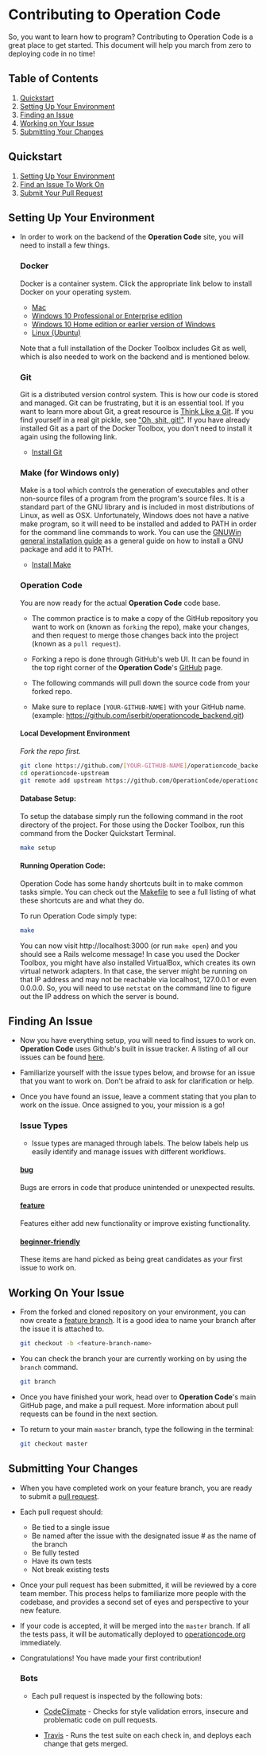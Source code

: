 # Contributing to Operation Code

So, you want to learn how to program? Contributing to Operation Code is a great place to get started. This document will help you march from zero to deploying code in no time!

## Table of Contents
1. [Quickstart](#quickstart)
2. [Setting Up Your Environment](#setting-up-your-environment)
3. [Finding an Issue](#finding-an-issue)
4. [Working on Your Issue](#working-on-your-issue)
5. [Submitting Your Changes](#submitting-your-changes)

## Quickstart
1. [Setting Up Your Environment](#setting-up-your-environment)
2. [Find an Issue To Work On](#finding-an-issue)
3. [Submit Your Pull Request](#submitting-your-changes)

## Setting Up Your Environment
* In order to work on the backend of the **Operation Code** site, you will need to install a few things.

  ### Docker
  Docker is a container system. Click the appropriate link below to install Docker on your operating system.

  * [Mac](https://www.docker.com/docker-mac)
  * [Windows 10 Professional or Enterprise edition](https://www.docker.com/docker-windows)
  * [Windows 10 Home edition or earlier version of Windows](https://www.docker.com/products/docker-toolbox)
  * [Linux (Ubuntu)](https://www.docker.com/docker-ubuntu)
  
  Note that a full installation of the Docker Toolbox includes Git as well, which is also needed to work on the backend and is mentioned below.

  ### Git
  Git is a distributed version control system. This is how our code is stored and managed. Git can be frustrating, but it is an essential tool. If you want to learn more about Git, a great resource is [Think Like a Git](http://think-like-a-git.net/). If you find yourself in a real git pickle, see ["Oh, shit, git!"](http://ohshitgit.com/). If you have already installed Git as a part of the Docker Toolbox, you don't need to install it again using the following link.

  * [Install Git](https://git-scm.com/book/en/v2/Getting-Started-Installing-Git)

  ### Make (for Windows only)
  Make is a tool which controls the generation of executables and other non-source files of a program from the program's source files. It is a standard part of the GNU library and is included in most distributions of Linux, as well as OSX. Unfortunately, Windows does not have a native make program, so it will need to be installed and added to PATH in order for the command line commands to work. You can use the [GNUWin general installation guide](http://gnuwin32.sourceforge.net/install.html) as a general guide on how to install a GNU package and add it to PATH.

  * [Install Make](http://gnuwin32.sourceforge.net/packages/make.htm)

  ### Operation Code
  You are now ready for the actual **Operation Code** code base.

  * The common practice is to make a copy of the GitHub repository you want to work on (known as `forking` the repo), make your changes, and then request to merge those changes back into the project (known as a `pull request`).
  * Forking a repo is done through GitHub's web UI. It can be found in the top right corner of the **Operation Code**'s [GitHub](https://github.com/OperationCode/operationcode_backend) page.

  * The following commands will pull down the source code from your forked repo.
  * Make sure to replace `[YOUR-GITHUB-NAME]` with your GitHub name. (example: https://github.com/iserbit/operationcode_backend.git)

  #### Local Development Environment
    _Fork the repo first._
    ```bash
    git clone https://github.com/[YOUR-GITHUB-NAME]/operationcode_backend.git operationcode-upstream
    cd operationcode-upstream
    git remote add upstream https://github.com/OperationCode/operationcode_backend.git
    ```

  #### Database Setup:
  To setup the database simply run the following command in the root directory of the project. For those using the Docker Toolbox, run this command from the Docker Quickstart Terminal.

  ```bash
  make setup
  ```

  #### Running Operation Code:
  Operation Code has some handy shortcuts built in to make common tasks simple. You can check out the [Makefile](https://github.com/operationcode/operationcode_backend/blob/master/Makefile) to see a full listing of what these shortcuts are and what they do.

  To run Operation Code simply type:
  ```bash
  make
  ```

  You can now visit http://localhost:3000 (or run `make open`) and you should see a Rails welcome message! In case you used the Docker Toolbox, you might have also installed VirtualBox, which creates its own virtual network adapters. In that case, the server might be running on that IP address and may not be reachable via localhost, 127.0.0.1 or even 0.0.0.0. So, you will need to use `netstat` on the command line to figure out the IP address on which the server is bound.

## Finding An Issue
* Now you have everything setup, you will need to find issues to work on. **Operation Code** uses Github's built in issue tracker. A listing of all our issues can be found [here](https://github.com/OperationCode/operationcode_backend/issues).

* Familiarize yourself with the issue types below, and browse for an issue that you want to work on. Don't be afraid to ask for clarification or help.

* Once you have found an issue, leave a comment stating that you plan to work on the issue. Once assigned to you, your mission is a go!

  ### Issue Types
  * Issue types are managed through labels. The below labels help us easily identify and manage issues with different workflows.

  #### [bug](https://github.com/OperationCode/operationcode_backend/labels/bug)
  Bugs are errors in code that produce unintended or unexpected results.

  #### [feature](https://github.com/OperationCode/operationcode_backend/labels/feature)
  Features either add new functionality or improve existing functionality.

  #### [beginner-friendly](https://github.com/OperationCode/operationcode_backend/labels/beginner%20friendly)
  These items are hand picked as being great candidates as your first issue to work on.

## Working On Your Issue

* From the forked and cloned repository on your environment, you can now create a [feature branch](http://nvie.com/posts/a-successful-git-branching-model/). It is a good idea to name your branch after the issue it is attached to.

   ```bash
   git checkout -b <feature-branch-name>
   ```

* You can check the branch your are currently working on by using the `branch` command.
  ```bash
  git branch
  ```

* Once you have finished your work, head over to **Operation Code**'s main GitHub page, and make a pull request. More information about pull requests can be found in the next section.

* To return to your main `master` branch, type the following in the terminal:
  ```bash
  git checkout master
  ```

## Submitting Your Changes
* When you have completed work on your feature branch, you are ready to submit a [pull request](https://help.github.com/articles/using-pull-requests/).

* Each pull request should:

  * Be tied to a single issue
  * Be named after the issue with the designated issue # as the name of the branch
  * Be fully tested
  * Have its own tests
  * Not break existing tests

* Once your pull request has been submitted, it will be reviewed by a core team member. This process helps to familiarize more people with the codebase, and provides a second set of eyes and perspective to your new feature.

* If your code is accepted, it will be merged into the `master` branch. If all the tests pass, it will be automatically deployed to [operationcode.org](operationcode.org) immediately.

* Congratulations! You have made your first contribution!

  ### Bots

  * Each pull request is inspected by the following bots:

    * [CodeClimate](https://codeclimate.com) - Checks for style validation errors, insecure and problematic code on pull requests.

    * [Travis](https://travis-ci.org/) - Runs the test suite on each check in, and deploys each change that gets merged.
